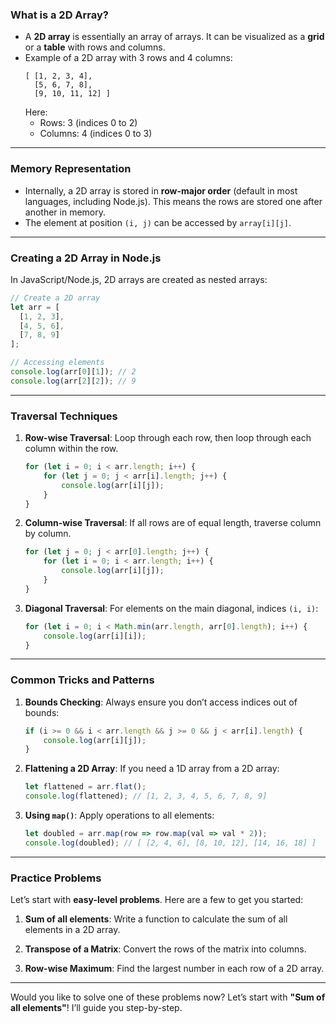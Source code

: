 
### **What is a 2D Array?**
- A **2D array** is essentially an array of arrays. It can be visualized as a **grid** or a **table** with rows and columns.
- Example of a 2D array with 3 rows and 4 columns:
  ```
  [ [1, 2, 3, 4], 
    [5, 6, 7, 8], 
    [9, 10, 11, 12] ]
  ```
  Here:
  - Rows: 3 (indices 0 to 2)
  - Columns: 4 (indices 0 to 3)

---

### **Memory Representation**
- Internally, a 2D array is stored in **row-major order** (default in most languages, including Node.js). This means the rows are stored one after another in memory.
- The element at position `(i, j)` can be accessed by `array[i][j]`.

---

### **Creating a 2D Array in Node.js**
In JavaScript/Node.js, 2D arrays are created as nested arrays:
```javascript
// Create a 2D array
let arr = [
  [1, 2, 3],
  [4, 5, 6],
  [7, 8, 9]
];

// Accessing elements
console.log(arr[0][1]); // 2
console.log(arr[2][2]); // 9
```

---

### **Traversal Techniques**
1. **Row-wise Traversal**:
   Loop through each row, then loop through each column within the row.
   ```javascript
   for (let i = 0; i < arr.length; i++) {
       for (let j = 0; j < arr[i].length; j++) {
           console.log(arr[i][j]);
       }
   }
   ```

2. **Column-wise Traversal**:
   If all rows are of equal length, traverse column by column.
   ```javascript
   for (let j = 0; j < arr[0].length; j++) {
       for (let i = 0; i < arr.length; i++) {
           console.log(arr[i][j]);
       }
   }
   ```

3. **Diagonal Traversal**:
   For elements on the main diagonal, indices `(i, i)`:
   ```javascript
   for (let i = 0; i < Math.min(arr.length, arr[0].length); i++) {
       console.log(arr[i][i]);
   }
   ```

---

### **Common Tricks and Patterns**
1. **Bounds Checking**:
   Always ensure you don’t access indices out of bounds:
   ```javascript
   if (i >= 0 && i < arr.length && j >= 0 && j < arr[i].length) {
       console.log(arr[i][j]);
   }
   ```

2. **Flattening a 2D Array**:
   If you need a 1D array from a 2D array:
   ```javascript
   let flattened = arr.flat();
   console.log(flattened); // [1, 2, 3, 4, 5, 6, 7, 8, 9]
   ```

3. **Using `map()`**:
   Apply operations to all elements:
   ```javascript
   let doubled = arr.map(row => row.map(val => val * 2));
   console.log(doubled); // [ [2, 4, 6], [8, 10, 12], [14, 16, 18] ]
   ```

---

### **Practice Problems**
Let’s start with **easy-level problems**. Here are a few to get you started:

1. **Sum of all elements**:
   Write a function to calculate the sum of all elements in a 2D array.

2. **Transpose of a Matrix**:
   Convert the rows of the matrix into columns.

3. **Row-wise Maximum**:
   Find the largest number in each row of a 2D array.

---

Would you like to solve one of these problems now? Let’s start with **"Sum of all elements"**! I’ll guide you step-by-step.